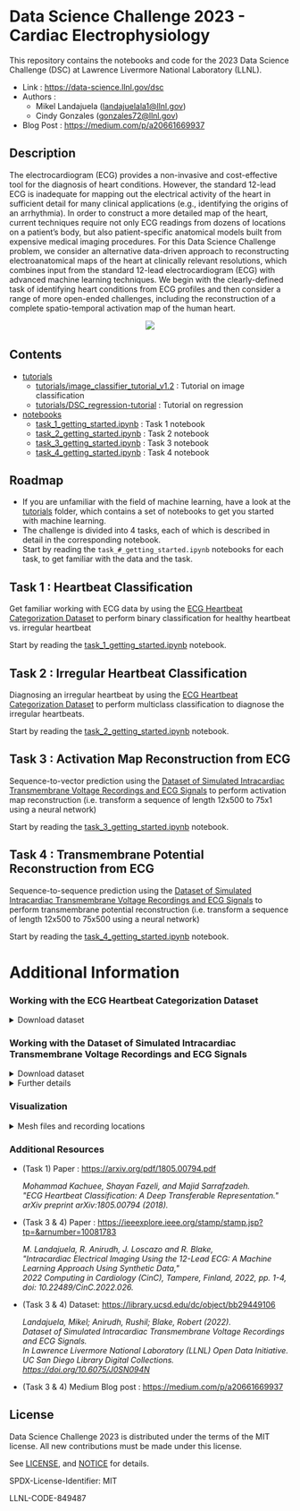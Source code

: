 # Data Science Challenge 2023 - Cardiac Electrophysiology

This repository contains the notebooks and code for the 2023 Data Science Challenge (DSC) at Lawrence Livermore National Laboratory (LLNL).

- Link : https://data-science.llnl.gov/dsc
- Authors : 
    - Mikel Landajuela (landajuelala1@llnl.gov)
    - Cindy Gonzales (gonzales72@llnl.gov)
- Blog Post : https://medium.com/p/a20661669937


## Description
The electrocardiogram (ECG) provides a non-invasive and cost-effective tool for the diagnosis of heart conditions. However, the standard 12-lead ECG is inadequate for mapping out the electrical activity of the heart in sufficient detail for many clinical applications (e.g., identifying the origins of an arrhythmia). In order to construct a more detailed map of the heart, current techniques require not only ECG readings from dozens of locations on a patient’s body, but also patient-specific anatomical models built from expensive medical imaging procedures. For this Data Science Challenge problem, we consider an alternative data-driven approach to reconstructing electroanatomical maps of the heart at clinically relevant resolutions, which combines input from the standard 12-lead electrocardiogram (ECG) with advanced machine learning techniques. We begin with the clearly-defined task of identifying heart conditions from ECG profiles and then consider a range of more open-ended challenges, including the reconstruction of a complete spatio-temporal activation map of the human heart.

<p align="center">
    <img src="figures/rotating_hearts.gif" width=800/>
</p>

## Contents
- [tutorials](./tutorials/)
    - [tutorials/image_classifier_tutorial_v1.2](./tutorials/image_classifier_tutorial_v1.2.ipynb) : Tutorial on image classification
    - [tutorials/DSC_regression-tutorial](./tutorials/DSC_regression-tutorial.ipynb) : Tutorial on regression
- [notebooks](./notebooks/)
    - [task_1_getting_started.ipynb](./notebooks/task_1_getting_started.ipynb) : Task 1 notebook
    - [task_2_getting_started.ipynb](./notebooks/task_2_getting_started.ipynb) : Task 2 notebook
    - [task_3_getting_started.ipynb](./notebooks/task_3_getting_started.ipynb) : Task 3 notebook
    - [task_4_getting_started.ipynb](./notebooks/task_4_getting_started.ipynb) : Task 4 notebook

## Roadmap
- If you are unfamiliar with the field of machine learning, have a look at the [tutorials](./tutorials/) folder, which contains a set of notebooks to get you started with machine learning.
- The challenge is divided into 4 tasks, each of which is described in detail in the corresponding notebook.
- Start by reading the `task_#_getting_started.ipynb` notebooks for each task, to get familiar with the data and the task.


## Task 1 : Heartbeat Classification
Get familiar working with ECG data by using the [ECG Heartbeat Categorization Dataset](https://www.kaggle.com/datasets/shayanfazeli/heartbeat) to perform binary classification for healthy heartbeat vs. irregular heartbeat

Start by reading the [task_1_getting_started.ipynb](./notebooks/task_1_getting_started.ipynb) notebook.

## Task 2 : Irregular Heartbeat Classification
Diagnosing an irregular heartbeat by using the [ECG Heartbeat Categorization Dataset](https://www.kaggle.com/datasets/shayanfazeli/heartbeat) to perform multiclass classification to diagnose the irregular heartbeats.

Start by reading the [task_2_getting_started.ipynb](./notebooks/task_2_getting_started.ipynb) notebook.

## Task 3 : Activation Map Reconstruction from ECG
Sequence-to-vector prediction using the [Dataset of Simulated Intracardiac Transmembrane Voltage Recordings and ECG Signals](https://library.ucsd.edu/dc/object/bb29449106)
to perform activation map reconstruction (i.e. transform a sequence of length 12x500 to 75x1 using a neural network)

Start by reading the [task_3_getting_started.ipynb](./notebooks/task_3_getting_started.ipynb) notebook.

## Task 4 : Transmembrane Potential Reconstruction from ECG
Sequence-to-sequence prediction using the [Dataset of Simulated Intracardiac Transmembrane Voltage Recordings and ECG Signals](https://library.ucsd.edu/dc/object/bb29449106) to perform transmembrane potential reconstruction (i.e. transform a sequence of length 12x500 to 75x500 using a neural network)

Start by reading the [task_4_getting_started.ipynb](./notebooks/task_4_getting_started.ipynb) notebook.


# Additional Information

### Working with the ECG Heartbeat Categorization Dataset

<details>
<summary>Download dataset</summary>

- Download the dataset from the [ECG Heartbeat Categorization Dataset](https://www.kaggle.com/datasets/shayanfazeli/heartbeat)
- Unzip the `archive.zip` file
- Rename the folder `archive` as `ecg_dataset` and place it in the root of the git repository

</details>

### Working with the Dataset of Simulated Intracardiac Transmembrane Voltage Recordings and ECG Signals

<details>
<summary>Download dataset</summary>

1. Download the dataset from the [Dataset of Simulated Intracardiac Transmembrane Voltage Recordings and ECG Signals](https://library.ucsd.edu/dc/object/bb29449106)
    - You will need to download all the components of the dataset one by one
2. Unzip the dataset

**Note** : For convenience, we have included a bash script to perform the above steps. To use the script, run the following command from the root of the repository:
```bash 
source download_intracardiac_dataset.sh
```
</details>

<details>
<summary>Further details</summary>

For further details, navigate to the `intracardiac_dataset` folder and read the `README.md` file.
- Look in `documentation/documentation.pdf` for a detailed description of the dataset, including the simulation process
- Look at the files `documentation/dataset_description.png` and `documentation/dataset_description.csv` for details on each simulation study
- Jupyter Notebook: Inspect the data using `notebooks/dataset_inspect.ipynb`
- Mathematica Notebook: Inspect the data using `notebooks/dataset_inspect.nb`
- The license documents can be found in `license`
</details>

### Visualization

<details>
<summary>Mesh files and recording locations</summary>

We provide a typical heart mesh and the corresponding recording locations in the `geometry` folder. 
The mesh is in the `.vtk` format and the recording locations are in the `.csv` format.
You can visualize the mesh and the recording locations using [ParaView](https://www.paraview.org/).
Note that the recording locations are in the same coordinate system as the mesh.
Also, the indices of the recorded transmembrane potentials correspond to the indices of the recording locations.
One way to interpolate the predicted values at the recording locations to the whole cardiac mesh is to use the `ShepardKernel` filter in ParaView.

<p align="center">
    <img src="figures/state.png" width=500/>
</p>
</details>


### Additional Resources
- (Task 1) Paper : https://arxiv.org/pdf/1805.00794.pdf

    <em>Mohammad Kachuee, Shayan Fazeli, and Majid Sarrafzadeh. \
    "ECG Heartbeat Classification: A Deep Transferable Representation." arXiv preprint arXiv:1805.00794 (2018).</em>

- (Task 3 & 4) Paper : https://ieeexplore.ieee.org/stamp/stamp.jsp?tp=&arnumber=10081783

    <em>M. Landajuela, R. Anirudh, J. Loscazo and R. Blake, \
    "Intracardiac Electrical Imaging Using the 12-Lead ECG: A Machine Learning Approach Using Synthetic Data," \
    2022 Computing in Cardiology (CinC), Tampere, Finland, 2022, pp. 1-4, doi: 10.22489/CinC.2022.026.</em>

- (Task 3 & 4) Dataset: https://library.ucsd.edu/dc/object/bb29449106

    <em>Landajuela, Mikel; Anirudh, Rushil; Blake, Robert (2022).\
     Dataset of Simulated Intracardiac Transmembrane Voltage Recordings and ECG Signals. \
     In Lawrence Livermore National Laboratory (LLNL) Open Data Initiative. UC San Diego Library Digital Collections. https://doi.org/10.6075/J0SN094N</em>

- (Task 3 & 4) Medium Blog post : https://medium.com/p/a20661669937



License
----------------

Data Science Challenge 2023 is distributed under the terms of the MIT license. All new
contributions must be made under this license.

See [LICENSE](./LICENSE),
and
[NOTICE](./NOTICE) for details.

SPDX-License-Identifier: MIT

LLNL-CODE-849487